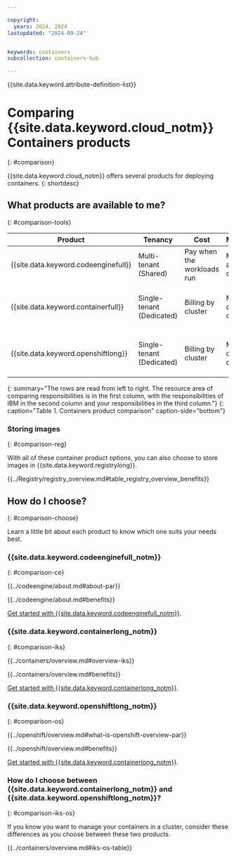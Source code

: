 ```yaml
---

copyright:
  years: 2024, 2024
lastupdated: "2024-09-24"


keywords: containers
subcollection: containers-hub

---
```



{{site.data.keyword.attribute-definition-list}}

# Comparing {{site.data.keyword.cloud_notm}} Containers products
{: #comparison}

{{site.data.keyword.cloud_notm}} offers several products for deploying containers.
{: shortdesc}

## What products are available to me?
{: #comparison-tools}

|Product|Tenancy|Cost|Management|Skills
|-----|-----|-----|-----|-----|
|{{site.data.keyword.codeenginefull}}|Multi-tenant (Shared)|Pay when the workloads run|Manage your app in a container|No infrastructure skills required.|
|{{site.data.keyword.containerfull}}|Single-tenant (Dedicated)|Billing by cluster|Manage a cluster of containers|Infrastructure and networking skills required.|
|{{site.data.keyword.openshiftlong}}|Single-tenant (Dedicated)|Billing by cluster|Manage a cluster of containers|Infrastructure and networking skills required.|
{: summary="The rows are read from left to right. The resource area of comparing responsibilities is in the first column, with the responsibilities of IBM in the second column and your responsibilities in the third column."}
{: caption="Table 1. Containers product comparison" caption-side="bottom"}

### Storing images
{: #comparison-reg}

With all of these container product options, you can also choose to store images in {{site.data.keyword.registrylong}}.

{{../Registry/registry_overview.md#table_registry_overview_benefits}}


## How do I choose?
{: #comparison-choose}

Learn a little bit about each product to know which one suits your needs best.


### {{site.data.keyword.codeenginefull_notm}}
{: #comparison-ce}

{{../codeengine/about.md#about-par}}

{{../codeengine/about.md#benefits}}

[Get started with {{site.data.keyword.codeenginefull_notm}}](/docs/codeengine?topic=codeengine-getting-started).


### {{site.data.keyword.containerlong_notm}}
{: #comparison-iks}

{{../containers/overview.md#overview-iks}}

{{../containers/overview.md#benefits}}

[Get started with {{site.data.keyword.containerlong_notm}}](/docs/containers?topic=containers-getting-started).


### {{site.data.keyword.openshiftlong_notm}}
{: #comparison-os}

{{../openshift/overview.md#what-is-openshift-overview-par}}

{{../openshift/overview.md#benefits}}

[Get started with {{site.data.keyword.containerlong_notm}}](/docs/openshift?topic=containopenshifters-getting-started).


### How do I choose between {{site.data.keyword.containerlong_notm}} and {{site.data.keyword.openshiftlong_notm}}?
{: #comparison-iks-os}

If you know you want to manage your containers in a cluster, consider these differences as you choose between these two products.

{{../containers/overview.md#iks-os-table}}
